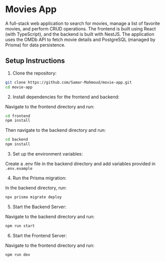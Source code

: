# Movies App

A full-stack web application to search for movies, manage a list of favorite movies, and perform CRUD operations. The frontend is built using React (with TypeScript), and the backend is built with NestJS. The application uses the OMDb API to fetch movie details and PostgreSQL (managed by Prisma) for data persistence.

## Setup Instructions

1. Clone the repository:

```bash
git clone https://github.com/Samar-Mahmoud/movie-app.git
cd movie-app
```

2. Install dependencies for the frontend and backend:

Navigate to the frontend directory and run:

```bash
cd frontend
npm install
```
Then navigate to the backend directory and run:

```bash
cd backend
npm install
```
3. Set up the environment variables:

Create a .env file in the backend directory and add variables provided in `.env.example`

4. Run the Prisma migration:

In the backend directory, run:

```bash
npx prisma migrate deploy
```

5. Start the Backend Server:

Navigate to the backend directory and run:

```bash
npm run start
```

6. Start the Frontend Server:

Navigate to the frontend directory and run:

```bash
npm run dev
```
